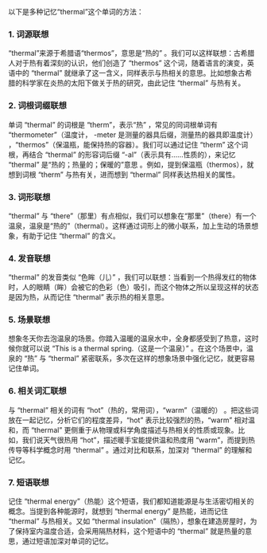 以下是多种记忆“thermal”这个单词的方法：

### 1. 词源联想
“thermal”来源于希腊语“thermos”，意思是“热的” 。我们可以这样联想：古希腊人对于热有着深刻的认识，他们创造了 “thermos” 这个词，随着语言的演变，英语中的 “thermal” 就继承了这一含义，同样表示与热相关的意思。比如想象古希腊的科学家在炎热的太阳下做关于热的研究，由此记住 “thermal” 与热有关。

### 2. 词根词缀联想
单词 “thermal” 的词根是 “therm”，表示“热” ，常见的同词根单词有 “thermometer”（温度计， -meter 是测量的器具后缀，测量热的器具即温度计） ，“thermos”（保温瓶，能保持热的容器）。我们可以通过记住 “therm” 这个词根，再结合 “thermal” 的形容词后缀 “-al”（表示具有……性质的），来记忆 “thermal” 是“热的；热量的；保暖的”意思 。例如，提到保温瓶（thermos），就想到词根 “therm” 与热有关，进而想到 “thermal” 同样表达热相关的属性。

### 3. 词形联想
“thermal” 与 “there”（那里）有点相似，我们可以想象在“那里”（there）有一个温泉，温泉是“热的”（thermal）。这样通过词形上的微小联系，加上生动的场景想象，有助于记住 “thermal” 的含义。

### 4. 发音联想
“thermal” 的发音类似 “色眸（儿）” ，我们可以联想：当看到一个热得发红的物体时，人的眼睛（眸）会被它的色彩（色）吸引，而这个物体之所以呈现这样的状态是因为热，从而记住 “thermal” 表示热的相关意思。

### 5. 场景联想
想象冬天你去泡温泉的场景。你踏入温暖的温泉水中，全身都感受到了热意，这时候你就可以说 “This is a thermal spring.（这是一个温泉）” 。在这个场景中，温泉的 “热” 与 “thermal” 紧密联系，多次在这样的想象场景中强化记忆，就更容易记住单词。

### 6. 相关词汇联想
与 “thermal” 相关的词有 “hot”（热的，常用词），“warm”（温暖的） 。把这些词放在一起记忆，分析它们的程度差异，“hot” 表示比较强烈的热，“warm” 相对温和，而 “thermal” 更侧重于从物理或科学角度描述与热相关的性质或现象。比如，我们说天气很热用 “hot”，描述暖手宝能提供温和热度用 “warm”，而提到热传导等科学概念时用 “thermal” 。通过对比和联系，加深对 “thermal” 的理解和记忆。

### 7. 短语联想
记住 “thermal energy”（热能）这个短语，我们都知道能源是与生活密切相关的概念。当提到各种能源时，就想到 “thermal energy” 是热能，进而记住 “thermal” 与热相关。又如 “thermal insulation”（隔热），想象在建造房屋时，为了保持室内温度合适，会采用隔热材料，这个短语中的 “thermal” 就是热量的意思，通过短语加深对单词的记忆。 